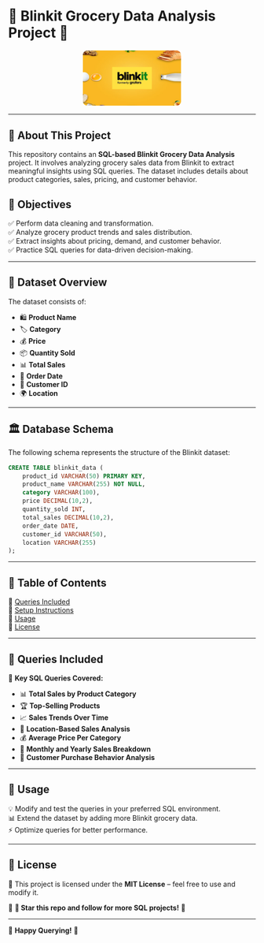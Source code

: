 # 🛒 Blinkit Grocery Data Analysis Project 🚀

<p align="center">
  <img src="logo.png" width="200" alt="Project Logo">
</p>





---

## 📢 About This Project
This repository contains an **SQL-based Blinkit Grocery Data Analysis** project. It involves analyzing grocery sales data from Blinkit to extract meaningful insights using SQL queries. The dataset includes details about product categories, sales, pricing, and customer behavior.

## 🎯 Objectives
✅ Perform data cleaning and transformation.  
✅ Analyze grocery product trends and sales distribution.  
✅ Extract insights about pricing, demand, and customer behavior.  
✅ Practice SQL queries for data-driven decision-making.  

---

## 📂 Dataset Overview
The dataset consists of:
- 🛍️ **Product Name**
- 🏷️ **Category**
- 💰 **Price**
- 📦 **Quantity Sold**
- 📊 **Total Sales**
- 📅 **Order Date**
- 👥 **Customer ID**
- 🌍 **Location**

---

## 🏛 Database Schema
The following schema represents the structure of the Blinkit dataset:

```sql
CREATE TABLE blinkit_data (
    product_id VARCHAR(50) PRIMARY KEY,
    product_name VARCHAR(255) NOT NULL,
    category VARCHAR(100),
    price DECIMAL(10,2),
    quantity_sold INT,
    total_sales DECIMAL(10,2),
    order_date DATE,
    customer_id VARCHAR(50),
    location VARCHAR(255)
);
```

---

## 📖 Table of Contents
🔹 [Queries Included](#-queries-included)  
🔹 [Setup Instructions](#-setup-instructions)  
🔹 [Usage](#-usage)  
🔹 [License](#-license)  

---

## 📝 Queries Included
📌 **Key SQL Queries Covered:**
- 📊 **Total Sales by Product Category**  
- 🏆 **Top-Selling Products**  
- 📈 **Sales Trends Over Time**  
- 📍 **Location-Based Sales Analysis**  
- 💰 **Average Price Per Category**  
- 📅 **Monthly and Yearly Sales Breakdown**  
- 🛒 **Customer Purchase Behavior Analysis**  

---

## 🚀 Usage
💡 Modify and test the queries in your preferred SQL environment.  
📊 Extend the dataset by adding more Blinkit grocery data.  
⚡ Optimize queries for better performance.  

---

## 📜 License
📌 This project is licensed under the **MIT License** – feel free to use and modify it.

📌 **🌟 Star this repo and follow for more SQL projects!** 🚀

---  
🎯 **Happy Querying!** 🎯

